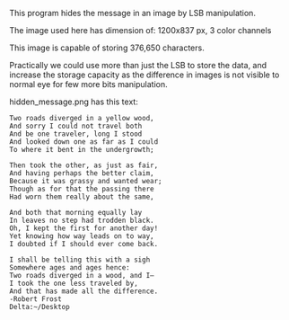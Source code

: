 This program hides the message in an image by LSB manipulation.

The image used here has dimension of: 1200x837 px, 3 color channels

This image is capable of storing 376,650 characters.

Practically we could use more than just the LSB to store the data, and increase the storage capacity as the difference in images is not visible to normal eye for few more bits manipulation.

hidden_message.png has this text:

```
Two roads diverged in a yellow wood,
And sorry I could not travel both
And be one traveler, long I stood
And looked down one as far as I could
To where it bent in the undergrowth;

Then took the other, as just as fair,
And having perhaps the better claim,
Because it was grassy and wanted wear;
Though as for that the passing there
Had worn them really about the same,

And both that morning equally lay
In leaves no step had trodden black.
Oh, I kept the first for another day!
Yet knowing how way leads on to way,
I doubted if I should ever come back.

I shall be telling this with a sigh
Somewhere ages and ages hence:
Two roads diverged in a wood, and I—
I took the one less traveled by,
And that has made all the difference.
-Robert Frost
Delta:~/Desktop
```
